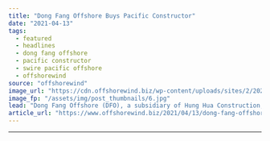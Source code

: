 ```yaml
---
title: "Dong Fang Offshore Buys Pacific Constructor"
date: "2021-04-13"
tags: 
  - featured
  - headlines
  - dong fang offshore
  - pacific constructor
  - swire pacific offshore
  - offshorewind
source: "offshorewind"
image_url: "https://cdn.offshorewind.biz/wp-content/uploads/sites/2/2021/04/13092503/Dong-Fang-Offshore_-Pacific-Constructor.jpg"
image_fp: "/assets/img/post_thumbnails/6.jpg"
lead: "Dong Fang Offshore (DFO), a subsidiary of Hung Hua Construction, has bought the subsea"
article_url: "https://www.offshorewind.biz/2021/04/13/dong-fang-offshore-buys-pacific-constructor/"
---
```


---
